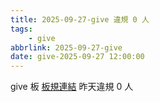 ```yaml
---
title: 2025-09-27-give 違規 0 人
tags:
    - give
abbrlink: 2025-09-27-give
date: give-2025-09-27 12:00:00
---
```

give 板 [板規連結](https://www.ptt.cc/bbs/give/M.1612495900.A.C32.html)
昨天違規 0 人
